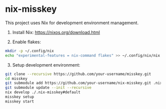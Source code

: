 # nix-misskey

This project uses Nix for development environment management.

1. Install Nix: https://nixos.org/download.html

2. Enable flakes:

```bash
mkdir -p ~/.config/nix
echo "experimental-features = nix-command flakes" >> ~/.config/nix/nix.conf
```

3. Setup development environment:

```bash
git clone --recursive https://github.com/your-username/misskey.git
cd misskey
git submodule add https://github.com/your-username/nix-misskey.git .nix-misskey
git submodule update --init --recursive
nix develop ./.nix-misskey#default
misskey setup
misskey start
```
